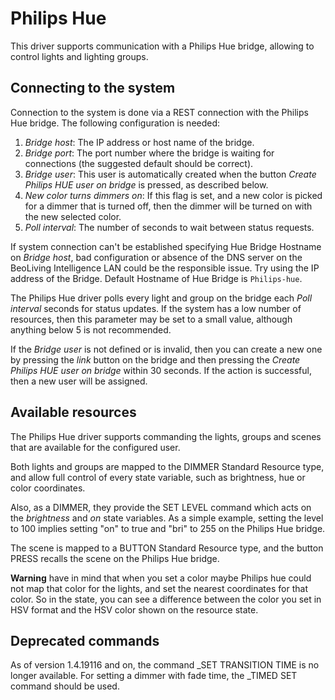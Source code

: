 Philips Hue
===============================

This driver supports communication with a Philips Hue bridge,
allowing to control lights and lighting groups.

Connecting to the system
--------------------------------

Connection to the system is done via a REST connection with the
Philips Hue bridge. The following configuration is needed:

 1. *Bridge host*: The IP address or host name of the bridge.
 2. *Bridge port*: The port number where the bridge is waiting for
connections (the suggested default should be correct).
 3. *Bridge user*: This user is automatically created when the button
    *Create Philips HUE user on bridge* is pressed, as described below.
 4. *New color turns dimmers on*: If this flag is set, and a new color
is picked for a dimmer that is turned off, then the dimmer will be
turned on with the new selected color.
 5. *Poll interval*: The number of seconds to wait between status
requests.

If system connection can't be established specifying Hue Bridge Hostname on *Bridge host*, bad configuration or absence of the DNS server on the BeoLiving Intelligence LAN could be the responsible issue. Try using the IP address of the Bridge. Default Hostname of Hue Bridge is ```Philips-hue```.

The Philips Hue driver polls every light and group on the bridge each
*Poll interval* seconds for status updates. If the system has a low
number of resources, then this parameter may be set to a small value,
although anything below 5 is not recommended.

If the *Bridge user* is not defined or is invalid, then you can create a new
one by pressing the *link* button on the bridge and then pressing the *Create
Philips HUE user on bridge* within 30 seconds. If the action is successful,
then a new user will be assigned.

Available resources
--------------------------------

The Philips Hue driver supports commanding the lights, groups
and scenes that are available for the configured user.

Both lights and groups are mapped to the DIMMER Standard Resource
type, and allow full control of every state variable, such as
brightness, hue or color coordinates.

Also, as a DIMMER, they provide the SET LEVEL command which acts
on the *brightness* and *on* state variables. As a simple example,
setting the level to 100 implies setting "on" to true and "bri" to
255 on the Philips Hue bridge.

The scene is mapped to a BUTTON Standard Resource type, and the button
PRESS recalls the scene on the Philips Hue bridge.

**Warning** have in mind that when you set a color maybe Philips hue could not map
that color for the lights, and set the nearest coordinates for that color. So in the state, you can see a difference between the color you set in HSV format and the HSV color shown on the resource state.

Deprecated commands
--------------------------------
As of version 1.4.19116 and on, the command _SET TRANSITION TIME
is no longer available. For setting a dimmer with fade time,
the _TIMED SET command should be used.
